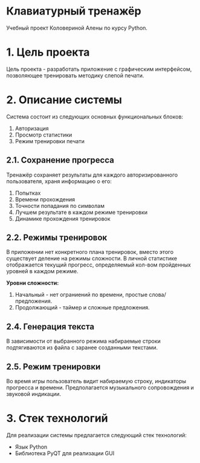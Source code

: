 # Клавиатурный тренажёр
Учебный проект Коловериной Алены по курсу Python.

# 1. Цель проекта

Цель проекта - разработать приложение с графическим интерфейсом,
позволяющее тренировать методику слепой печати.

# 2. Описание системы

Система состоит из следующих основных функциональных блоков:

1. Авторизация 
2. Просмотр статистики
3. Режим тренировки печати

## 2.1. Сохранение прогресса

Тренажёр сохраняет результаты для каждого авторизированного пользователя,
храня информацию о его:

1. Попытках
2. Времени прохождения
3. Точности попадания по символам
4. Лучшем результате в каждом режиме тренировки
5. Динамике прохождения тренировок


## 2.2. Режимы тренировок

В приложении нет конкретного плана тренировок, вместо этого существует
деление на режимы сложности.
В личной статистике отображается текущий прогресс, определяемый кол-вом
пройденных уровней в каждом режиме.

**Уровни сложности:**

1. Начальный - нет ограниений по времени, простые слова/предложения.
2. Продолжающий - таймер и сложные предложения.


## 2.4. Генерация текста

В зависимости от выбранного режима набираемые строки 
подтягиваются из файла с заранее созданными текстами.

## 2.5. Режим тренировки

Во время игры пользователь видит набираемую строку, индикаторы прогресса 
и времени.
Предполагается музыкального сопровождения и звуковой индикации. 


# 3. Стек технологий

Для реализации системы предлагается следующий стек технологий:

* Язык Python
* Библиотека PyQT для реализации GUI

